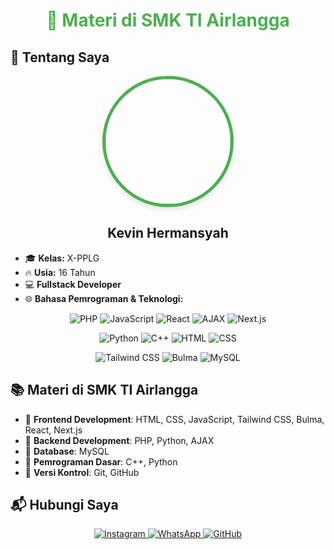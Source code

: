<h1 align="center" style="color: #4CAF50;">📘 Materi di SMK TI Airlangga</h1>

## 🏫 Tentang Saya

<p align="center">
  <img src="https://i.ibb.co.com/4gTMcR57/20250208-161853-removebg.png" style="border-radius: 50%; width: 200px; height: 200px; border: 5px solid #4CAF50; box-shadow: 0 4px 8px rgba(0, 0, 0, 0.1);">
</p>

<h2 align="center">Kevin Hermansyah</h2>

- 🎓 **Kelas:** X-PPLG
- 🔥 **Usia:** 16 Tahun
- 💻 **Fullstack Developer**
- 🌐 **Bahasa Pemrograman & Teknologi:**

<p align="center">
  <img src="https://img.shields.io/badge/PHP-%23007ACC.svg?style=for-the-badge&logo=php&logoColor=white" alt="PHP">
  <img src="https://img.shields.io/badge/JavaScript-%23F7DF1E.svg?style=for-the-badge&logo=javascript&logoColor=black" alt="JavaScript">
  <img src="https://img.shields.io/badge/React-%2361DAFB.svg?style=for-the-badge&logo=react&logoColor=black" alt="React">
  <img src="https://img.shields.io/badge/AJAX-%230000FF.svg?style=for-the-badge&logo=javascript&logoColor=white" alt="AJAX">
  <img src="https://img.shields.io/badge/Next.js-%23000000.svg?style=for-the-badge&logo=next.js&logoColor=white" alt="Next.js">
</p>
<p align="center">
  <img src="https://img.shields.io/badge/Python-%233776AB.svg?style=for-the-badge&logo=python&logoColor=white" alt="Python">
  <img src="https://img.shields.io/badge/C++-%2300599C.svg?style=for-the-badge&logo=c%2B%2B&logoColor=white" alt="C++">
  <img src="https://img.shields.io/badge/HTML-%23E34F26.svg?style=for-the-badge&logo=html5&logoColor=white" alt="HTML">
  <img src="https://img.shields.io/badge/CSS-%231572B6.svg?style=for-the-badge&logo=css3&logoColor=white" alt="CSS">
</p>
<p align="center">
  <img src="https://img.shields.io/badge/Tailwind%20CSS-%2306B6D4.svg?style=for-the-badge&logo=tailwindcss&logoColor=white" alt="Tailwind CSS">
  <img src="https://img.shields.io/badge/Bulma-%2300D1B2.svg?style=for-the-badge&logo=bulma&logoColor=white" alt="Bulma">
  <img src="https://img.shields.io/badge/MySQL-%234479A1.svg?style=for-the-badge&logo=mysql&logoColor=white" alt="MySQL">
</p>

## 📚 Materi di SMK TI Airlangga

- 🔹 **Frontend Development**: HTML, CSS, JavaScript, Tailwind CSS, Bulma, React, Next.js
- 🔹 **Backend Development**: PHP, Python, AJAX
- 🔹 **Database**: MySQL
- 🔹 **Pemrograman Dasar**: C++, Python
- 🔹 **Versi Kontrol**: Git, GitHub
  
## 📬 Hubungi Saya

<p align="center">
  <a href="https://www.instagram.com/kepinnpanzekk_" target="_blank">
    <img src="https://img.shields.io/badge/Instagram-%23E4405F.svg?style=for-the-badge&logo=instagram&logoColor=white" alt="Instagram">
  </a>
  <a href="https://wa.me/6287777581730" target="_blank">
    <img src="https://img.shields.io/badge/WhatsApp-25D366?style=for-the-badge&logo=whatsapp&logoColor=white" alt="WhatsApp">
  </a>
  <a href="https://github.com/darksoul729" target="_blank">
    <img src="https://img.shields.io/badge/GitHub-181717?style=for-the-badge&logo=github&logoColor=white" alt="GitHub">
  </a>
</p>
